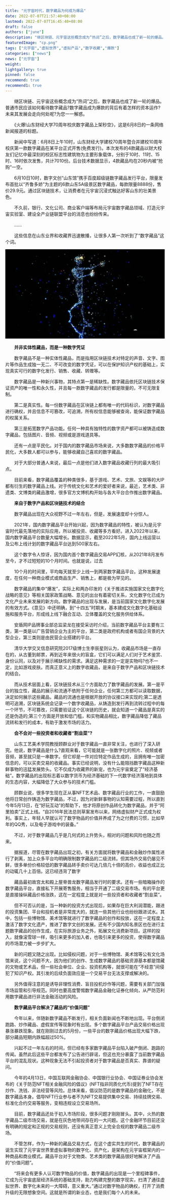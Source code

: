 ```yaml
---
title: "元宇宙时代，数字藏品为何成为爆品"
date: 2022-07-07T21:57:40+08:00
lastmod: 2022-07-07T16:45:40+08:00
draft: false
authors: ["june"]
description: "继区块链、元宇宙这些概念成为“热词”之后，数字藏品也成了新一轮的爆品。普通市民应该如何看待数字藏品?数字藏品成为爆款的背后有着怎样的资本运作?未来其发展会走向何处呢?为您一一解惑。"
featuredImage: "cp.png"
tags: ["元宇宙","虚拟世界","虚拟产品","数字收藏","爆款"]
categories: ["news"]
news: ["元宇宙"]
weight: 
lightgallery: true
pinned: false
recommend: true
recommend1: true
---
```


　　继区块链、元宇宙这些概念成为“热词”之后，数字藏品也成了新一轮的爆品。普通市民应该如何看待数字藏品?数字藏品成为爆款的背后有着怎样的资本运作?未来其发展会走向何处呢?为您一一解惑。

　　《火爆!山东财经大学70周年校庆数字藏品上架秒空》，这是6月8日的一条网络新闻报道的标题。

　　新闻中写道：6月8日上午10时，山东财经大学建校70周年暨合并建校10周年校庆第一款数字藏品在某平台正式开售(免费发行)。本次发布的4款藏品以财大校友们记忆中最深刻的校区标志性建筑物为主要形象载体，分别于10时、11时、15时、16时依次发售，共计7010份。后台技术数据显示，4款藏品均在20秒内被“抢购”一空。

　　6月10日10时，数字文创“山东馆”携手百度超级链数字藏品发行平台，限量发布首批以“齐鲁多娇”为主题的6款山东5A级景区数字藏品，每款限量8888份，售价29.9元。通过区块链技术，让消费者在元宇宙沉浸式触达好客山东的壮美景色。

　　不久前，银行、文化公司、商业客户端等布局元宇宙数字藏品领域、打造元宇宙实验室、建设全产业链联盟平台的消息也纷纷传来。

　　……

　　这些信息在山东业界和收藏界迅速散播，让很多人第一次听到了“数字藏品”这个词。

![数字产品](cp.png)



　　**并非实体性藏品，而是一种数字凭证**

　　数字藏品不是一种实体性藏品，而是指用区块链技术对特定的声音、文字、图片等作品生成独一无二、不可改变的数字凭证，可以在保护知识产权的基础上，实现真实可行的数字化发行、销售、收藏、转赠等。

　　数字藏品是一种新兴事物，其特点第一是稀缺性。数字藏品依托区块链技术保证资产的唯一性和永久性，并且每一款数字藏品的发行都是限量的，不可无限复制。

　　第二是真实性。每一份数字藏品在区块链上都有唯一的代码标识，对数字藏品进行确权，并且信息不可篡改，可追溯，所有权信息能够被查询，能保证数字藏品的权属关系。

　　第三是拓宽数字产品功能。任何一种具有独特性的数字资产都可以被铸造成数字藏品，包括图片、音频、视频或是游戏道具等。

　　还有一点是平民化。对于国内的数字藏品市场来说，大多数数字藏品的价格平民化，大多数人都可以参与，能够收藏自己喜欢的数字藏品。

　　对于大部分普通人来说，最后一点是他们进入数字藏品收藏行列的最大吸引点。

　　目前来看，数字藏品覆盖的种类很多，基于游戏、艺术、文旅、文娱等的大IP都有衍生的数字藏品上线。对于传统文化和艺术的爱好者来说，最近，艺术类、非遗类、文博类的藏品激增，很多官方文博机构开始与各大平台合作推出数字藏品。



　　**来自于数字产品和区块链技术的结合**

　　数字藏品出现在大众视野不过一年左右，但是，发展速度却十分惊人。

　　2021年，国内数字藏品平台开始兴起，因为数字藏品的特性，被认为是元宇宙时代最先落地的实际应用，所以被投资、收藏等多方看好。进入2022年以来，国内数字藏品平台数量大幅增长。数据显示，截至2022年5月，国内上线运营以及公布上线计划的数字藏品平台达到500家左右。

　　这个数字令人惊讶，因为国内首个数字藏品交易APP幻核，从2021年8月发布至今，才不过短短的10个月时间。也就是说，过去

　　10个月的时间里，平均每天就至少上线一到两家数字藏品平台。这种发展速度，在任何一种商业模式或商品生产、销售上，都是极为罕见的。

　　数字藏品的集中“爆发”，实际上和两办印发的《关于推进实施国家文化数字化战略的意见》等相关国家政策战略、意见的出台有着密切关系，文化数字化已成为文化产业未来发展的新方向。数字藏品的出现与发展，是当前国家文化数字化发展的有效方式。《意见》中还明确，到“十四五”时期末，基本建成文化数字化基础设施和服务平台，形成线上线下融合互动、立体覆盖的文化服务供给体系。

　　安盾网IP品牌事业部总监梁龙在接受采访时介绍，当前数字藏品平台主要有三类，第一类是以广告营销企业为主的平台，第二类是政府机构或者有国企背景的大型企业，第三类则是由民营企业搭建的平台。

　　清华大学交叉信息研究院2017级博士生李辰星则认为，收藏品市场是一直存在的，从古董到邮票，再到近年来很火的盲盒，它们可以满足人们对于艺术鉴赏、身份认同，以及对于展示稀缺性的需求。满足这种需求的一定是实物吗?也不一定，比如游戏皮肤。而真正意义上的数字收藏品，是来自于数字产品和区块链技术的结合。

　　而从技术层面上看，区块链技术从三个方面助力了数字藏品的发展。第一是平台的独立性，藏品的展示和流通不依附于任何企业，任何第三方都可以读取数据，决定如何展示这些藏品，藏品的流通也是根据开放的协议接口来实现的;第二是透明可追溯，区块链系统会记录一个数字收藏品，从铸造到发行再到流转过程中的每一个环节，不可篡改，只需要验证这个区块链的历史，就会知道一个藏品是真实的还是伪造的;第三个方面是开放和低门槛，和实物藏品相比，数字藏品降低了藏品流转和发行的成本，有助于激发市场的活力。



　　**会不会对一些投资者和收藏者“割韭菜”?**

　　山东工艺美术学院教授顾群业对于数字藏品一直非常关注，也进行了深入研究。他说，数字藏品是什么?直观来看，它可能就是一张数字化的照片、视频或者音频，甚至就只是一串数字。但它却是一件对应特定作品生成的，且拥有唯一加密信息的，可以买卖交易的收藏品。事实已经说明，没有什么能阻挡数字藏品这种新鲜事物的迅猛发展势头。它不仅成为收藏界的新宠，也为元宇宙奠定了“经济基础”。数字藏品的出现标志着以数字货币为经济基础的下一代数字经济落地到具体的生态内容，大幅降低了大众参与的技术门槛。

　　顾群业说，很多学生现在正从事NFT艺术品、数字藏品行业的工作，一直鼓励他将日常创作铸造为数字藏品，不过，因为对新鲜事物的认知需要过程，所以直到今年5月13日，在“好玩互动”的帮助下，他才将原创作品转化为数字藏品，并于“阿里拍卖”正式上线。“自2016年民法总则草案发布以来，网络虚拟财产正式成为权利。事实上，年轻人早就认可了数字物品的价值并养成了为之付费的习惯，比如早年的QQ秀，以及电子游戏中的装备。”

　　不过，对于数字藏品几乎是几何式的上升势头，相对的问题和风险也随之而来。

　　据报道，尽管在数字藏品出现之初，有关方面就将数字藏品和金融炒作属性进行了剥离，加上众多平台均明确限制数字藏品的二级流转。但其场外交易仍屡见不鲜，很多单份价格较低的数字藏品转手卖价可达几倍几十倍的高价，收益也成正比的动辄几十上百倍。这已经违背了数字

　　藏品最初故宫太和殿上屋脊兽龙数字藏品发行时的要求。还有一些暗箱操作的数字藏品平台，直接私下开展寄售服务，相当于开通了二级交易市场。有的平台更是直接操纵藏品价格涨跌，这在一定程度上就是对一些投资者和收藏者“割韭菜”。

　　但不可否认的是，当一种新的投资方式出现后，如果存在巨大利润潜能，跟进的投资集团、平台和投机者是非常庞大的，就连一些其他行业也纷纷跟进试水。其中，包括一些博物馆、美术馆等就进行了数字藏品的创作和投放，这在一定程度上激活了数字文化遗产，推进了数字文创的发展。还有不少国内知名景区也在进行主题数字藏品的创作生成，在实际旅游业务之外，拓展文化消费新项目。这样的投入，就像滚雪球一样，吸引来更多的加入者，也吸引来更多的投资，使得数字藏品的市场潜力被一步步扩大。

　　新的问题又随之出现。比如侵权问题，对于一些博物馆、美术馆等公有文化场馆来说，这个问题不大，因为他们的创作、生成数字藏品的基础资源基本都是馆藏的文物或艺术品，但一些社会单位、企业、投资机构等，就很可能在“不经意”间侵犯了知识产权。其引发的后续负面效应是一个交易平台无法支撑或解决的。

　　另外值得注意的是诱导非理性消费、盲目投机炒作等问题，需要有关部门加强市场监管和引导规范。同时也要高度警惕数字藏品金融化证券化倾向，从严防范利用数字藏品进行非法金融活动的风险。



　　**数字藏品平台解决了藏品的“价值问题”**

　　今年以来，伴随新数字藏品不断发行，相关负面新闻也不断地出现。平台倒闭跑路、炒作藏品、虚假宣传等现象时有出现。多个数字藏品平台产品交易价格出现暴涨暴跌现象。就在刚刚过去的5月份，一些平台的数字藏品价格出现大幅下跌，部分藏品短期内跌幅超过50%。

　　兴起不过一年左右的时间，但已经有多家数字藏品平台陷入破产倒闭、跑路的传闻。虽然此后这些平台都发布了公告进行辟谣，但这也充分暴露了当前数字藏品平台的混乱现状。这种现象无法不引起投资者对于数字藏品是否真实、靠谱的疑问。

　　今年的4月13日，中国互联网金融协会、中国银行业协会、中国证券业协会发布的《关于防范NFT相关金融风险的倡议》(NFT指非同质化代币)提到了NFT存在炒作、洗钱、非法经营等风险。总体来看，倡议防范的是数字藏品的金融化，不是数字藏品本身。倡导NFT行业参与者不为NFT交易提供集中交易、持续挂牌交易、标准化合约交易等服务，变相违规设立交易场所。

　　目前，数字藏品还处于初入市场阶段，很多问题才刚刚冒头。其中，火热的数字藏品二级市场交易，就是在灰色地带间存在的一大问题。这个金融环节目前还没有明确的规定和正规的交易规则，还没有真正意义上完全合规的数字藏品二级市场。

　　不管怎样，作为一种新的藏品交易方式，在这个虚实共生的时代，数字藏品的诞生实现了元宇宙世界里虚拟事物的数字化、资产化，是架构在元宇宙框架内的一种商品和商业模式。藏品平台对于文物类、艺术类的数字藏品很好地解决了产品的“价值问题”。

　　“将来会有更多人认可数字物品的价值，数字藏品的出现是一个里程碑事件，它成为元宇宙底层经济系统的基础支持，助力构建完整的数字现实，扫清了通往虚拟世界、数字化未来的一大障碍，意义重大。”通过对数字物品的确权，打开了消费升级的无限想象空间。这就是所谓的新业态，也是我们每个人的未来。